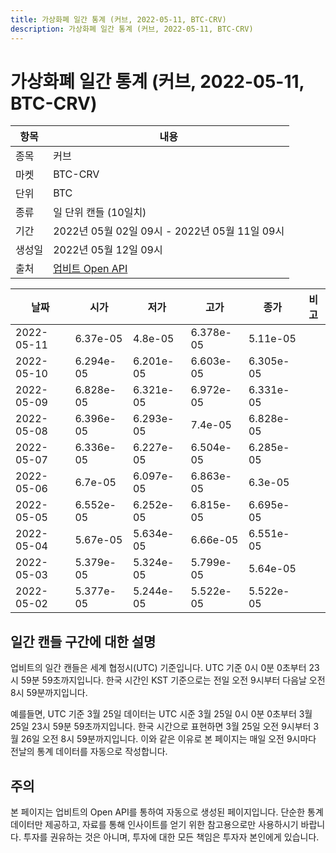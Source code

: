 ```yaml
---
title: 가상화폐 일간 통계 (커브, 2022-05-11, BTC-CRV)
description: 가상화폐 일간 통계 (커브, 2022-05-11, BTC-CRV)
---
```



가상화폐 일간 통계 (커브, 2022-05-11, BTC-CRV)
===

|항목|내용|
|--|--|
|종목|커브|
|마켓|BTC-CRV|
|단위|BTC|
|종류|일 단위 캔들 (10일치)|
|기간|2022년 05월 02일 09시 - 2022년 05월 11일 09시|
|생성일|2022년 05월 12일 09시|
|출처|[업비트 Open API](https://docs.upbit.com)|


|날짜|시가|저가|고가|종가|비고|
|--|--|--|--|--|--|
|2022-05-11|6.37e-05|4.8e-05|6.378e-05|5.11e-05|    |
|2022-05-10|6.294e-05|6.201e-05|6.603e-05|6.305e-05|    |
|2022-05-09|6.828e-05|6.321e-05|6.972e-05|6.331e-05|    |
|2022-05-08|6.396e-05|6.293e-05|7.4e-05|6.828e-05|    |
|2022-05-07|6.336e-05|6.227e-05|6.504e-05|6.285e-05|    |
|2022-05-06|6.7e-05|6.097e-05|6.863e-05|6.3e-05|    |
|2022-05-05|6.552e-05|6.252e-05|6.815e-05|6.695e-05|    |
|2022-05-04|5.67e-05|5.634e-05|6.66e-05|6.551e-05|    |
|2022-05-03|5.379e-05|5.324e-05|5.799e-05|5.64e-05|    |
|2022-05-02|5.377e-05|5.244e-05|5.522e-05|5.522e-05|    |


일간 캔들 구간에 대한 설명
---


업비트의 일간 캔들은 세계 협정시(UTC) 기준입니다. 
UTC 기준 0시 0분 0초부터 23시 59분 59초까지입니다. 
한국 시간인 KST 기준으로는 전일 오전 9시부터 다음날 오전 8시 59분까지입니다. 


예를들면, UTC 기준 3월 25일 데이터는 UTC 시준 3월 25일 0시 0분 0초부터 3월 25일 23시 59분 59초까지입니다. 
한국 시간으로 표현하면 3월 25일 오전 9시부터 3월 26일 오전 8시 59분까지입니다. 
이와 같은 이유로 본 페이지는 매일 오전 9시마다 전날의 통계 데이터를 자동으로 작성합니다. 


주의
---


본 페이지는 업비트의 Open API를 통하여 자동으로 생성된 페이지입니다. 
단순한 통계 데이터만 제공하고, 자료를 통해 인사이트를 얻기 위한 참고용으로만 사용하시기 바랍니다. 
투자를 권유하는 것은 아니며, 투자에 대한 모든 책임은 투자자 본인에게 있습니다. 
